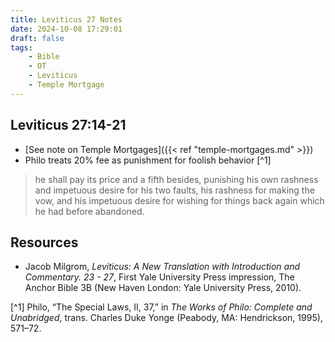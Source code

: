 ```yaml
---
title: Leviticus 27 Notes
date: 2024-10-08 17:29:01
draft: false
tags:
    - Bible
    - OT
    - Leviticus
    - Temple Mortgage
---
```


## Leviticus 27:14-21

- [See note on Temple Mortgages]({{< ref "temple-mortgages.md" >}})
- Philo treats 20% fee as punishment for foolish behavior [^1]

> he shall pay its price and a fifth besides, punishing his own rashness and impetuous desire for his two faults, his rashness for making the vow, and his impetuous desire for wishing for things back again which he had before abandoned.

## Resources

- Jacob Milgrom, <i>Leviticus: A New Translation with Introduction and Commentary. 23 - 27</i>, First Yale University Press impression, The Anchor Bible 3B (New Haven London: Yale University Press, 2010).



[^1] Philo, “The Special Laws, II, 37,” in <i>The Works of Philo: Complete and Unabridged</i>, trans. Charles Duke Yonge (Peabody, MA: Hendrickson, 1995), 571–72.




